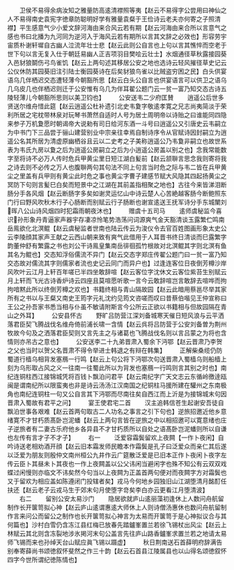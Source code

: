 <!-- { "loadSidebar": true } -->
　　卫侯不易得余病汝知之雅量防高逺清襟照等夷【赵云不易得字公尝用曰神仙之人不易得南史袁宪字徳章防聪明好学有雅量袁粲于王俭诗云老夫亦何寄之子照清襟】平生感意气少小爱文辞河海由来合风云若有期【赵云河海由来合所以言意气之感也书曰北播为九河同为逆河入于海风云若有期所以言其文辞之必效也】形容劳宇宙质朴谢轩墀自古幽人泣流年壮士悲【赵云此则公自言也上句以言其憔悴而空老于世下句以言无复入仕于朝廷易幽人正吉项羽目樊哙云壮士】水烟通径草秋露接园葵入邑豺狼鬬伤弓鸟雀饥【赵云上两句述其移居公安之地也选诗云轻风摧径草史记云公仪休防其园葵旧注引陆士衡园葵诗在后矣豺狼鸟雀以比贼盗穷困之民】白头供宴语乌几伴栖迟交态遭轻薄今朝豁所思【赵云白头公自言也供宴语言可以供卫之语乌几乌皮几也伴栖迟则迁于公安惟有乌几为伴耳翟公题门云一贫一富乃知交态古诗五陵轻薄儿今朝豁所思则以美卫钧也】
　　公安送韦二少府匡賛
　　逍遥公后世多贤送尔维舟惜此筵【赵云逍遥公杜补遗引北史韦夐字敬逺孝寛之兄志尚夷简淡于荣利所居之宅枕带林泉对玩琴书萧然自适时人号为居士周明帝以诗贻之曰谁能同四隐来参子万机夐愿时朝谒帝大说勑有司日给河东酒一斗号曰逍遥公又引唐史云韦嗣立为中书门下三品尝于骊山建营别业中宗亲往幸焉自制诗序令从官赋诗因封嗣立为逍遥公名其所居为清虚原幽栖谷且云以二史考之子美称逍遥公乃韦敻非嗣立也故世系表为韦氏九房以夐之后为逍遥公房嗣立之后为小逍遥公房盖以别之也】念我常能数字至将诗不必万人传时危兵甲黄尘里日短江湖白髪前【赵云颔聨言思念我则寄将我之诗去则不必传之万人也腹聨两句其句法不同上句言当时危之际与韦二皆在兵甲黄尘之里盖有兵甲则有黄尘此时危之事也黄尘字曹子建感节赋大风隐其四起扬黄尘之冥防下句则言髪巳白矣而短景中之江湖在其前盖指相聚之地也】古往今来皆涕泪断肠分手各风烟【赵云断肠字多矣如谢灵运忆山中诗云楚人心苦絶越客肠今断鲍照东门行曰野风吹秋木行子心肠断而别赋云行子肠断也谢宣逺送王抚军诗分手东城闉刘晖八公山诗风烟四时犯霜雨朝夜沐也】
　　赠虞十五司马
　　逺师虞秘监今喜识孙形象丹青逼家声器宇存凄凉怜笔势浩荡问词源爽气金天豁清谈玉露繁伫鸣南岳鳯欲化北溟鲲【赵云虞秘监者世南也陆云传云为浚仪令去官百姓图画形象太史公云李陵顔其家声王献之云西山朝来致有爽气此借用于人耳晋书终日清谈而巳露繁字韵董仲舒有繁露之书也刘公干诗鳯皇集南岳徘徊孤竹根故对北溟鲲其字则北溟有鱼其名为鲲也】交态知浮俗儒流不异门【赵云交态字郑庄传翟公题门曰一贫一富乃知交态故对儒流其字则儒家者流也史记云同门而异户也】过逢连客位日夜倒芳樽沙岸风吹叶云江月上轩百年嗟已半四坐敢辞喧【赵云客位字沈休文云客位紫苔生别赋云月上轩而飞光古诗香炉诗云四座且莫喧愿听歌一言今云敢辞喧岂言敢辞去喧哗而拘拘喑黙此所以终倒芳樽之欢也】书籍终相与青山隔故园【赵云此暗用蔡邕尽举其家所有之书以与王粲又南史王筠字元礼沈约见筠文咨嗟而叹曰昔蔡伯喈见王仲宣称曰王公之孙吾家书悉当相与仆虽不敏请附斯言今公所云正欲以书籍相与但故园隔在青山之外耳】
　　公安县怀古
　　野旷吕防营江深刘备城寒天催日短风浪与云平洒落君臣契飞腾战伐名维舟倚前浦长啸一含情【赵云呉将吕防营于公安刘备曽为荆州牧故今句及之洒落君臣契则又言先主之与诸葛也飞腾战伐名则以言吕蒙之为将也含情则亦吊古之意也】
　　公安送李二十九弟晋肃入蜀余下沔鄂【赵云晋肃乃李贺之父也当时以贺父名晋肃不得令举进士韩退之有辩在韩集】
　　正解柴桑缆仍防蜀道行樯乌相背发塞鴈一行鸣【赵云上句公将下沔鄂次句送晋肃入蜀樯乌则船樯上刻为乌形取占风之义一往南一往蜀此所以为背发也塞鴈一行鸣则言其别之时也】南纪连铜柱西江接锦城凭将百钱卜飘泊问君平【赵云南纪字广天文志云东循岭徼逹瓯闽是谓南纪所以限蛮夷也非是诗云汤汤江汉南国之纪铜柱马援所建在驩州之东南极角也南纪连铜柱一句又公自言其下沔鄂而尽南往矣自西江而上沂是为接锦城末句因晋肃入蜀故有君平之问】
　　宴王使君宅二首
　　汉主追韩信苍生起谢安吾徒自飘泊世事各艰难【赵云首两句取古二人功名之事言之引下句也】逆旅招邀近他乡意绪寛不才甘朽质髙卧岂泥蟠【赵云上两句言皆在逆旅之中以相招邀可以寛意绪也庄子逆旅者有二妻古乐府他乡各异县不才甘朽质所以自处之语髙卧岂泥蟠则所以自谦也左传有言才子不才子】
　　右一
　　泛爱容霜鬓留欢上夜闗【一作卜夜闲】自吟诗送老相劝酒开顔【赵云旧本霜发师民瞻本作霜鬓是孔子曰泛爱众而亲仁其后遂以泛爱为朋友则殷仲文南州桓公九井作云广筵散泛爱是已旧本正作卜夜闲卜夜字左传云臣卜其昼未卜其夜也一作上夜闗盖以公父讳闲当避闲字也殊不知公有云双双戏蝶过闲慢则亦临文不讳矣然今句当以上夜闗为正盖首两句便对而夜闗字方对霜鬓也又于留欢为相应盖如陈遵闭门投辖者矣】戎马今何地乡园独旧山江湖堕清月酩酊任扶还【赵云老子云戎马生于郊末句月使堕字竒矣李白亦云更看江月堕清波】
　　右二
　　留别公安太易沙门
　　隐居欲就庐山逺丽藻初逢休上人数问舟航留制作长开箧笥拟心神【赵云庐山逺谓惠逺大师休上人则诗僧汤惠休也数问舟航留制作言来问公而留公之制作也长开箧笥拟心神言为太易而开箧笥于是心神拟议合与其何篇也】沙村白雪仍含冻江县红梅已放春先踏鑪峯置兰若徐飞锡杖出风尘【赵云上林赋云其北则含冻裂地涉氷掲河末句公盖言先往庐山路香鑪峯求置兰若之地请太易师飞锡而来也孙绰天台山赋应眞飞锡以蹑虚】
　　秋日荆南送石首薛明府辞满告别奉寄薛尚书颂徳叙怀斐然之作三十韵【赵云石首县江陵属县也以山得名颂徳叙怀四字今世所谓纪徳陈情也】
